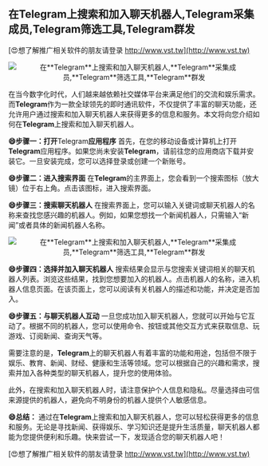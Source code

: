## **在**Telegram**上搜索和加入聊天机器人,**Telegram**采集成员,**Telegram**筛选工具,**Telegram**群发**

[😍想了解推广相关软件的朋友请登录 http://www.vst.tw](http://www.vst.tw)

 <center><img src="https://vst.tw/MP4/tuiguang/png/7.png" alt="在**Telegram**上搜索和加入聊天机器人,**Telegram**采集成员,**Telegram**筛选工具,**Telegram**群发"></center>

在当今数字化时代，人们越来越依赖社交媒体平台来满足他们的交流和娱乐需求。而**Telegram**作为一款全球领先的即时通讯软件，不仅提供了丰富的聊天功能，还允许用户通过搜索和加入聊天机器人来获得更多的信息和服务。本文将向您介绍如何在**Telegram**上搜索和加入聊天机器人。

**😄步骤一：打开**Telegram**应用程序**
首先，在您的移动设备或计算机上打开**Telegram**应用程序。如果您尚未安装**Telegram**，请前往您的应用商店下载并安装它。一旦安装完成，您可以选择登录或创建一个新账号。

**😄步骤二：进入搜索界面**
在**Telegram**的主界面上，您会看到一个搜索图标（放大镜）位于右上角。点击该图标，进入搜索界面。

**😄步骤三：搜索聊天机器人**
在搜索界面上，您可以输入关键词或聊天机器人的名称来查找您感兴趣的机器人。例如，如果您想找一个新闻机器人，只需输入“新闻”或者具体的新闻机器人名称。

 <center><img src="https://vst.tw/MP4/tuiguang/png/7.png" alt="在**Telegram**上搜索和加入聊天机器人,**Telegram**采集成员,**Telegram**筛选工具,**Telegram**群发"></center>

**😄步骤四：选择并加入聊天机器人**
搜索结果会显示与您搜索关键词相关的聊天机器人列表。浏览这些结果，找到您想要加入的机器人。点击机器人的名称，进入机器人信息页面。在该页面上，您可以阅读有关机器人的描述和功能，并决定是否加入。

**😄步骤五：与聊天机器人互动**
一旦您成功加入聊天机器人，您就可以开始与它互动了。根据不同的机器人，您可以使用命令、按钮或其他交互方式来获取信息、玩游戏、订阅新闻、查询天气等。

需要注意的是，**Telegram**上的聊天机器人有着丰富的功能和用途，包括但不限于娱乐、教育、新闻、财经、健康和生活等领域。您可以根据自己的兴趣和需求，搜索并加入各种类型的聊天机器人，提升您的使用体验。

此外，在搜索和加入聊天机器人时，请注意保护个人信息和隐私。尽量选择由可信来源提供的机器人，避免向不明身份的机器人提供个人敏感信息。

**😄总结：**
通过在**Telegram**上搜索和加入聊天机器人，您可以轻松获得更多的信息和服务。无论是寻找新闻、获得娱乐、学习知识还是提升生活质量，聊天机器人都能为您提供便利和乐趣。快来尝试一下，发现适合您的聊天机器人吧！

[😍想了解推广相关软件的朋友请登录 http://www.vst.tw](http://www.vst.tw)



